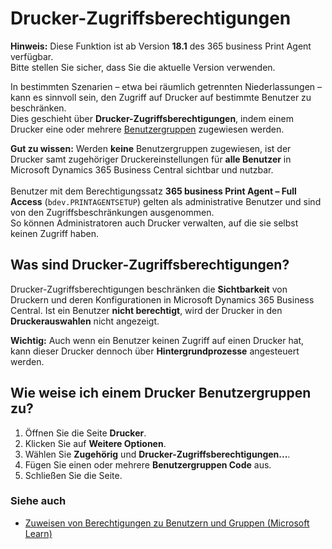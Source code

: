# Drucker-Zugriffsberechtigungen

<div class="alert alert-info">
    <i class="fa-duotone fa-thin fa-lightbulb fa-lg" style="--fa-secondary-color: #00b7c3; --fa-primary-color: #111111;"></i> <strong>Hinweis:</strong>
	Diese Funktion ist ab Version <b>18.1</b> des 365 business Print Agent verfügbar.<br>
	Bitte stellen Sie sicher, dass Sie die aktuelle Version verwenden.
</div>

In bestimmten Szenarien – etwa bei räumlich getrennten Niederlassungen – kann es sinnvoll sein, den Zugriff auf Drucker auf bestimmte Benutzer zu beschränken.  
Dies geschieht über **Drucker-Zugriffsberechtigungen**, indem einem Drucker eine oder mehrere [Benutzergruppen](https://learn.microsoft.com/de-DE/dynamics365/business-central/ui-define-granular-permissions) zugewiesen werden.

<div class="alert alert-notice">
    <i class="fa-light fa-hand-point-up fa-lg" style="--fa-secondary-color: #FF0000; --fa-primary-color: #111111; --fa-secondary-opacity: 0.7"></i> <strong>Gut zu wissen:</strong>
	Werden <b>keine</b> Benutzergruppen zugewiesen, ist der Drucker samt zugehöriger Druckereinstellungen für <b>alle Benutzer</b> in Microsoft Dynamics 365 Business Central sichtbar und nutzbar.<br>
    <br>
	Benutzer mit dem Berechtigungssatz <b>365 business Print Agent – Full Access</b> (<code>bdev.PRINTAGENTSETUP</code>) gelten als administrative Benutzer und sind von den Zugriffsbeschränkungen ausgenommen.<br>
    So können Administratoren auch Drucker verwalten, auf die sie selbst keinen Zugriff haben.
</div>

## Was sind Drucker-Zugriffsberechtigungen?

Drucker-Zugriffsberechtigungen beschränken die **Sichtbarkeit** von Druckern und deren Konfigurationen in Microsoft Dynamics 365 Business Central.
Ist ein Benutzer **nicht berechtigt**, wird der Drucker in den **Druckerauswahlen** nicht angezeigt.

<div class="alert alert-info">
    <i class="fa-duotone fa-thin fa-lightbulb fa-lg" style="--fa-secondary-color: #00b7c3; --fa-primary-color: #111111;"></i> <strong>Wichtig:</strong>
	Auch wenn ein Benutzer keinen Zugriff auf einen Drucker hat, kann dieser Drucker dennoch über <b>Hintergrundprozesse</b> angesteuert werden.
</div>

## Wie weise ich einem Drucker Benutzergruppen zu?

 1. Öffnen Sie die Seite **Drucker**.
 2. Klicken Sie auf **Weitere Optionen**.
 3. Wählen Sie **Zugehörig** und **Drucker-Zugriffsberechtigungen...**.
 4. Fügen Sie einen oder mehrere **Benutzergruppen Code** aus.
 5. Schließen Sie die Seite.

### Siehe auch

 - [Zuweisen von Berechtigungen zu Benutzern und Gruppen (Microsoft Learn)](https://learn.microsoft.com/de-DE/dynamics365/business-central/ui-define-granular-permissions)